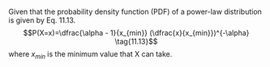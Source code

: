 Given that the probability density function (PDF) of a power-law distribution is given by Eq. 11.13.
$$P(X=x)=\dfrac{\alpha - 1}{x_{min}} (\dfrac{x}{x_{min}})^{-\alpha} \tag{11.13}$$
where $x_{min}$ is the minimum value that X can take.